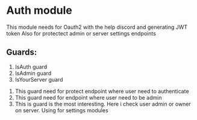 # Auth module

This module needs for Oauth2 with the help discord and generating JWT token
Also for protectect admin or server settings endpoints

## Guards:

1. IsAuth guard
2. IsAdmin guard
3. IsYourServer guard

1) This guard need for protect endpoint where user need to authenticate
2) This guard need for endpoint where user need to be admin
3) This is guard is the most interesting. Here i check user admin or owner on server. Using for settings modules